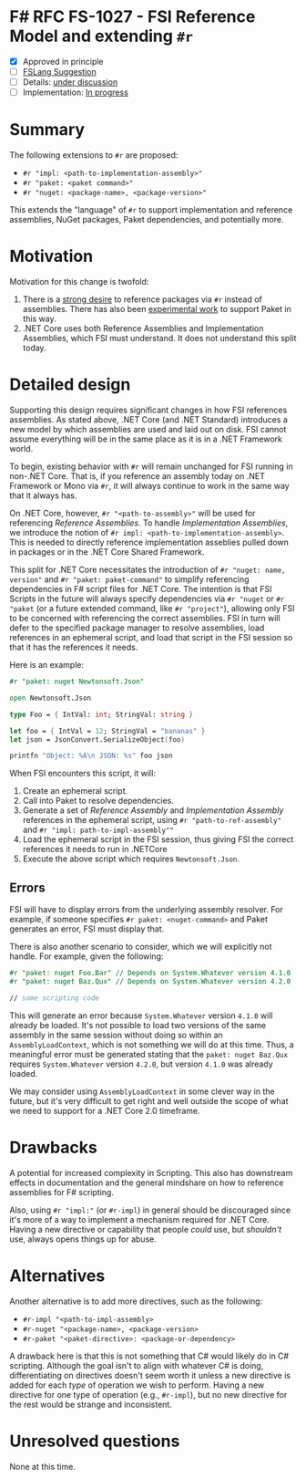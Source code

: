 # F# RFC FS-1027 - FSI Reference Model and extending `#r`

* [x] Approved in principle
* [ ] [FSLang Suggestion](https://github.com/fsharp/fslang-suggestions/issues/542)
* [ ] Details: [under discussion](https://github.com/fsharp/fslang-design/issues/167)
* [ ] Implementation: [In progress](https://github.com/Microsoft/visualfsharp/pull/FILL-ME-IN)

# Summary
[summary]: #summary

The following extensions to `#r` are proposed:

* `#r "impl: <path-to-implementation-assembly>"`
* `#r "paket: <paket command>"`
* `#r "nuget: <package-name>, <package-version>"`

This extends the "language" of `#r` to support implementation and reference assemblies, NuGet packages, Paket dependencies, and potentially more.

# Motivation
[motivation]: #motivation

Motivation for this change is twofold:

1. There is a [strong desire](https://github.com/fsharp/fslang-suggestions/issues/542) to reference packages via `#r` instead of assemblies.  There has also been [experimental work](https://github.com/Microsoft/visualfsharp/pull/2483) to support Paket in this way.
2. .NET Core uses both Reference Assemblies and Implementation Assemblies, which FSI must understand.  It does not understand this split today.

# Detailed design
[design]: #detailed-design

Supporting this design requires significant changes in how FSI references assemblies.  As stated above, .NET Core (and .NET Standard) introduces a new model by which assemblies are used and laid out on disk.  FSI cannot assume everything will be in the same place as it is in a .NET Framework world.

To begin, existing behavior with `#r` will remain unchanged for FSI running in non-.NET Core.  That is, if you reference an assembly today on .NET Framework or Mono via `#r`, it will always continue to work in the same way that it always has.

On .NET Core, however, `#r "<path-to-assembly>"` will be used for referencing *Reference Assemblies*.  To handle *Implementation Assemblies*, we introduce the notion of `#r impl: <path-to-implementation-assembly>`.  This is needed to directly reference implementation asseblies pulled down in packages or in the .NET Core Shared Framework.

This split for .NET Core necessitates the introduction of `#r "nuget: name, version"` and `#r "paket: paket-command"` to simplify referencing dependencies in F# script files for .NET Core.  The intention is that FSI Scripts in the future will always specify dependencies via `#r "nuget` or `#r "paket` (or a future extended command, like `#r "project"`), allowing only FSI to be concerned with referencing the correct assemblies.  FSI in turn will defer to the specified package manager to resolve assemblies, load references in an ephemeral script, and load that script in the FSI session so that it has the references it needs.

Here is an example:

```fsharp
#r "paket: nuget Newtonsoft.Json"

open Newtonsoft.Json

type Foo = { IntVal: int; StringVal: string }

let foo = { IntVal = 12; StringVal = "bananas" }
let json = JsonConvert.SerializeObject(foo)

printfn "Object: %A\n JSON: %s" foo json
```

When FSI encounters this script, it will:

1. Create an ephemeral script.
2. Call into Paket to resolve dependencies.
3. Generate a set of *Reference Assembly* and *Implementation Assembly* references in the ephemeral script, using `#r "path-to-ref-assembly"` and `#r "impl: path-to-impl-assembly""`
4. Load the ephemeral script in the FSI session, thus giving FSI the correct references it needs to run in .NETCore
4. Execute the above script which requires `Newtonsoft.Json`.

## Errors

FSI will have to display errors from the underlying assembly resolver.  For example, if someone specifies `#r paket: <nuget-command>` and Paket generates an error, FSI must display that.

There is also another scenario to consider, which we will explicitly not handle.  For example, given the following:

```fsharp
#r "paket: nuget Foo.Bar" // Depends on System.Whatever version 4.1.0
#r "paket: nuget Baz.Qux" // Depends on System.Whatever version 4.2.0

// some scripting code
```

This will generate an error because `System.Whatever` version `4.1.0` will already be loaded.  It's not possible to load two versions of the same assembly in the same session without doing so within an `AssemblyLoadContext`, which is not something we will do at this time.  Thus, a meaningful error must be generated stating that the `paket: nuget Baz.Qux` requires `System.Whatever` version `4.2.0`, but version `4.1.0` was already loaded.

We may consider using `AssemblyLoadContext` in some clever way in the future, but it's very difficult to get right and well outside the scope of what we need to support for a .NET Core 2.0 timeframe.

# Drawbacks
[drawbacks]: #drawbacks

A potential for increased complexity in Scripting.  This also has downstream effects in documentation and the general mindshare on how to reference assemblies for F# scripting.

Also, using `#r "impl:"` (or `#r-impl`) in general should be discouraged since it's more of a way to implement a mechanism required for .NET Core.  Having a new directive or capability that people *could* use, but *shouldn't* use, always opens things up for abuse.

# Alternatives
[alternatives]: #alternatives

Another alternative is to add more directives, such as the following:

* `#r-impl "<path-to-impl-assembly>`
* `#r-nuget "<package-name>, <package-version>`
* `#r-paket "<paket-directive>: <package-or-dependency>`

A drawback here is that this is not something that C# would likely do in C# scripting.  Although the goal isn't to align with whatever C# is doing, differentiating on directives doesn't seem worth it unless a new directive is added for each *type* of operation we wish to perform.  Having a new directive for one type of operation (e.g., `#r-impl`), but no new directive for the rest would be strange and inconsistent.

# Unresolved questions
[unresolved]: #unresolved-questions

None at this time.

